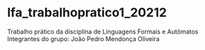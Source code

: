 # lfa_trabalhopratico1_20212
Trabalho prático da disciplina de Linguagens Formais e Autômatos
Integrantes do grupo: João Pedro Mendonça Oliveira
